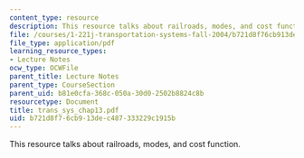 ```yaml
---
content_type: resource
description: This resource talks about railroads, modes, and cost function.
file: /courses/1-221j-transportation-systems-fall-2004/b721d8f76cb913dec487333229c1915b_trans_sys_chap13.pdf
file_type: application/pdf
learning_resource_types:
- Lecture Notes
ocw_type: OCWFile
parent_title: Lecture Notes
parent_type: CourseSection
parent_uid: b81e0cfa-368c-050a-30d0-2502b8824c8b
resourcetype: Document
title: trans_sys_chap13.pdf
uid: b721d8f7-6cb9-13de-c487-333229c1915b
---
```

This resource talks about railroads, modes, and cost function.